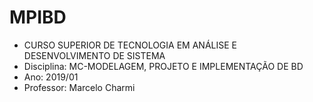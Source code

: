 # MPIBD

- CURSO SUPERIOR DE TECNOLOGIA EM ANÁLISE E DESENVOLVIMENTO DE SISTEMA
- Disciplina: MC-MODELAGEM, PROJETO E IMPLEMENTAÇÃO DE BD 
- Ano: 2019/01 
- Professor: Marcelo Charmi 



